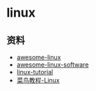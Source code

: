 # linux

## 资料

* [awesome-linux](https://github.com/aleksandar-todorovic/awesome-linux)
* [awesome-linux-software](https://github.com/LewisVo/Awesome-Linux-Software)
* [linux-tutorial](https://github.com/judasn/Linux-Tutorial)
* [菜鸟教程-Linux](http://www.runoob.com/linux/linux-tutorial.html)
